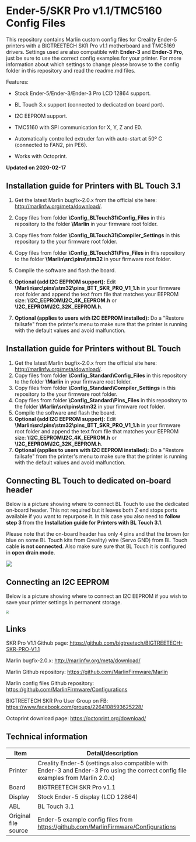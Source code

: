 # Ender-5/SKR Pro v1.1/TMC5160 Config Files

This repository contains Marlin custom config files for Creality Ender-5 printers with a BIGTREETECH SKR Pro v1.1 motherboard and TMC5169 drivers.   Settings used are also compatible with **Ender-3** and **Ender-3 Pro**, just be sure to use the correct config examples for your printer. For more information about which settings to change please browse to the config folder in this repository and read the readme.md files.

Features:

- Stock Ender-5/Ender-3/Ender-3 Pro LCD 12864 support.

- BL Touch 3.x support (connected to dedicated on board port).

- I2C EEPROM support.

- TMC5160 with SPI communication for X, Y, Z and E0.

- Automatically controlled extruder fan with auto-start at 50º C (connected to FAN2, pin PE6).

- Works with Octoprint.

  

**Updated on 2020-02-17**



## Installation guide for Printers with BL Touch 3.1

1. Get the latest Marlin bugfix-2.0.x from the official site here: http://marlinfw.org/meta/download/.

2. Copy files from folder **\Config_BLTouch31\Config_Files** in this repository to the folder **\Marlin** in your firmware root folder.

3. Copy files from folder **\Config_BLTouch31\Compiler_Settings** in this repository to the your firmware root folder.

4. Copy files from folder **\Config_BLTouch31\Pins_Files** in this repository to the folder **\Marlin\src\pins\stm32** in your firmware root folder.

5. Compile the software and flash the board.

6. **Optional (add I2C EEPROM support):** Edit **\Marlin\src\pins\stm32\pins_BTT_SKR_PRO_V1_1.h** in your firmware root folder and append the text from file that matches your EEPROM size: **\I2C_EEPROM\I2C_4K_EEPROM.h** or **\I2C_EEPROM\I2C_32K_EEPROM.h**.

7. **Optional (applies to users with I2C EEPROM installed):** Do a "Restore failsafe" from the printer's menu to make sure that the printer is running with the default values and avoid malfunction.

   

## Installation guide for Printers without BL Touch

1. Get the latest Marlin bugfix-2.0.x from the official site here: http://marlinfw.org/meta/download/.
2. Copy files from folder **\Config_Standard\Config_Files** in this repository to the folder **\Marlin** in your firmware root folder.
3. Copy files from folder **\Config_Standard\Compiler_Settings** in this repository to the your firmware root folder.
4. Copy files from folder **\Config_Standard\Pins_Files** in this repository to the folder **\Marlin\src\pins\stm32** in your firmware root folder.
5. Compile the software and flash the board.
6. **Optional (add I2C EEPROM support):** Edit **\Marlin\src\pins\stm32\pins_BTT_SKR_PRO_V1_1.h** in your firmware root folder and append the text from file that matches your EEPROM size: **\I2C_EEPROM\I2C_4K_EEPROM.h** or **\I2C_EEPROM\I2C_32K_EEPROM.h**.
7. **Optional (applies to users with I2C EEPROM installed):** Do a "Restore failsafe" from the printer's menu to make sure that the printer is running with the default values and avoid malfunction. 



## Connecting BL Touch to dedicated on-board header

Below is a picture showing where to connect BL Touch to use the dedicated on-board header. This not required but it leaves both Z end stops ports available if you want to repurpose it. In this case you also need to **follow** **step 3** from the **Installation guide for Printers with BL Touch 3.1**. 

Please note that the on-board header has only 4 pins and that the brown (or blue on some BL Touch kits from Creality) wire (Servo GND) from BL Touch cable **is not connected**.  Also make sure sure that BL Touch it is configured in **open drain mode**. 



![](https://i.imgur.com/qnmc4Bd.jpg)





## Connecting an I2C EEPROM

Below is a picture showing where to connect an I2C EEPROM if you wish to save your printer settings in permanent storage.

<img src="https://i.imgur.com/UJ8KCGU.jpg" style="zoom:50%;" />

## Links

SKR Pro V1.1 Github page: https://github.com/bigtreetech/BIGTREETECH-SKR-PRO-V1.1

Marlin bugfix-2.0.x: http://marlinfw.org/meta/download/

Marlin Github repository: https://github.com/MarlinFirmware/Marlin

Marlin config files Github repository: https://github.com/MarlinFirmware/Configurations

BIGTREETECH SKR Pro User Group on FB: https://www.facebook.com/groups/2264108593625228/

Octoprint download page: https://octoprint.org/download/



## Technical information

| Item                 | Detail/description                                           |
| -------------------- | ------------------------------------------------------------ |
| Printer              | Creality Ender-5 (settings also compatible with Ender-3 and Ender-3 Pro using the correct config file examples from Marlin 2.0.x) |
| Board                | BIGTREETECH SKR Pro v1.1                                     |
| Display              | Stock Ender-5 display (LCD 12864)                            |
| ABL                  | BL Touch 3.1                                                 |
| Original file source | Ender-5 example config files from https://github.com/MarlinFirmware/Configurations |

